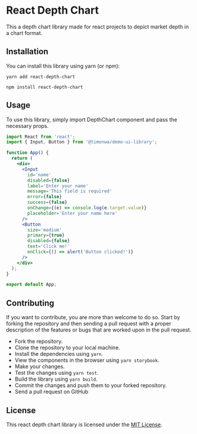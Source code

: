# React Depth Chart

This a depth chart library made for react projects to depict market depth in a chart format.

## Installation

You can install this library using yarn (or npm):

```
yarn add react-depth-chart
```

```
npm install react-depth-chart
```

## Usage

To use this library, simply import DepthChart component and pass the necessary props.

```jsx
import React from 'react';
import { Input, Button } from '@timonwa/demo-ui-library';

function App() {
  return (
    <div>
      <Input
        id='name'
        disabled={false}
        label='Enter your name'
        message='This field is required'
        error={false}
        success={false}
        onChange={(e) => console.log(e.target.value)}
        placeholder='Enter your name here'
      />
      <Button
        size='medium'
        primary={true}
        disabled={false}
        text='Click me!'
        onClick={() => alert('Button clicked!')}
      />
    </div>
  );
}

export default App;
```

## Contributing

If you want to contribute, you are more than welcome to do so. Start by forking the repository and then sending a pull request with a proper description of the features or bugs that are worked upon in the pull request.

- Fork the repository.
- Clone the repository to your local machine.
- Install the dependencies using `yarn`.
- View the components in the browser using `yarn storybook`.
- Make your changes.
- Test the changes using `yarn test`.
- Build the library using `yarn build`.
- Commit the changes and push them to your forked repository.
- Send a pull request on GitHub

## License

This react depth chart library is licensed under the [MIT License](https://github.com/Pantelwar/react-depth-chart/blob/main/license).
